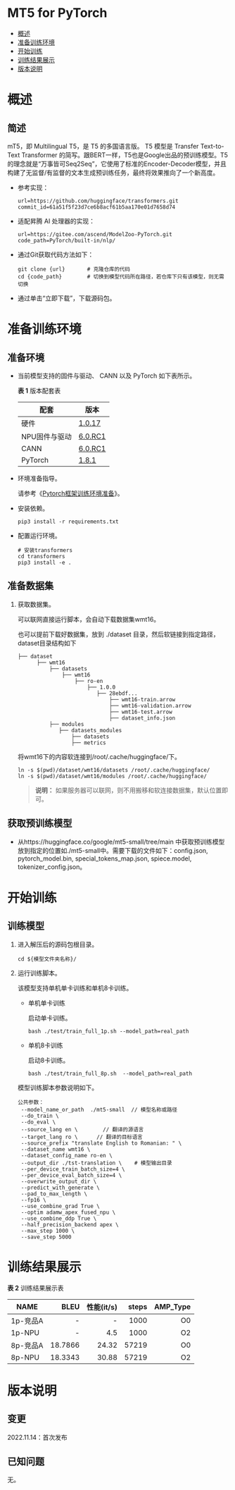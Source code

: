 # MT5 for PyTorch

-   [概述](概述.md)
-   [准备训练环境](准备训练环境.md)
-   [开始训练](开始训练.md)
-   [训练结果展示](训练结果展示.md)
-   [版本说明](版本说明.md)


# 概述

## 简述

mT5，即 Multilingual T5，是 T5 的多国语言版。 T5 模型是 Transfer Text-to-Text Transformer 的简写。跟BERT一样，T5也是Google出品的预训练模型。T5的理念就是“万事皆可Seq2Seq”，它使用了标准的Encoder-Decoder模型，并且构建了无监督/有监督的文本生成预训练任务，最终将效果推向了一个新高度。

- 参考实现：

  ```
  url=https://github.com/huggingface/transformers.git
  commit_id=61a51f5f23d7ce6b8acf61b5aa170e01d7658d74
  ```

- 适配昇腾 AI 处理器的实现：

  ```
  url=https://gitee.com/ascend/ModelZoo-PyTorch.git
  code_path=PyTorch/built-in/nlp/
  ```
  
- 通过Git获取代码方法如下：

  ```
  git clone {url}       # 克隆仓库的代码
  cd {code_path}        # 切换到模型代码所在路径，若仓库下只有该模型，则无需切换
  ```
  
- 通过单击“立即下载”，下载源码包。

# 准备训练环境

## 准备环境

- 当前模型支持的固件与驱动、 CANN 以及 PyTorch 如下表所示。

  **表 1**  版本配套表

  | 配套        | 版本                                                                            |
  |-------------------------------------------------------------------------------| ------------------------------------------------------------ |
  | 硬件 | [1.0.17](https://www.hiascend.com/hardware/firmware-drivers?tag=commercial)                                                                    |
  | NPU固件与驱动   | [6.0.RC1](https://www.hiascend.com/hardware/firmware-drivers?tag=commercial) |
  | CANN       | [6.0.RC1](https://www.hiascend.com/software/cann/commercial?version=6.0.RC1)  |
  | PyTorch    | [1.8.1](https://gitee.com/ascend/pytorch/tree/master/)                        |

- 环境准备指导。

  请参考《[Pytorch框架训练环境准备](https://www.hiascend.com/document/detail/zh/ModelZoo/pytorchframework/ptes)》。
  
- 安装依赖。

  ```
  pip3 install -r requirements.txt
  ```
- 配置运行环境。

  ```
  # 安装transformers
  cd transformers
  pip3 install -e .
  ```

## 准备数据集

1. 获取数据集。
   
   可以联网直接运行脚本，会自动下载数据集wmt16。

   也可以提前下载好数据集，放到 ./dataset 目录，然后软链接到指定路径，dataset目录结构如下

   ```
   ├── dataset
         ├── wmt16
             ├── datasets
                 ├── wmt16
                     ├── ro-en 
                         ├── 1.0.0
                            ├── 28ebdf...
                                ├── wmt16-train.arrow
                                ├── wmt16-validation.arrow
                                ├── wmt16-test.arrow
                                ├── dataset_info.json
             ├── modules
                ├── datasets_modules
                    ├── datasets
                    ├── metrics
   ```
   将wmt16下的内容软连接到/root/.cache/huggingface/下。
   ```
   ln -s $(pwd)/dataset/wmt16/datasets /root/.cache/huggingface/
   ln -s $(pwd)/dataset/wmt16/modules /root/.cache/huggingface/
   ```
   > **说明：** 
   >如果服务器可以联网，则不用搬移和软连接数据集，默认位置即可。

## 获取预训练模型

- 从https://huggingface.co/google/mt5-small/tree/main 中获取预训练模型放到指定的位置如./mt5-small中。需要下载的文件如下：config.json, pytorch_model.bin, special_tokens_map.json, spiece.model, tokenizer_config.json。

# 开始训练

## 训练模型

1. 进入解压后的源码包根目录。

   ```
   cd ${模型文件夹名称}/
   ```

2. 运行训练脚本。

   该模型支持单机单卡训练和单机8卡训练。

   - 单机单卡训练

     启动单卡训练。

     ```
     bash ./test/train_full_1p.sh --model_path=real_path
     ```

   - 单机8卡训练

     启动8卡训练。

     ```
     bash ./test/train_full_8p.sh  --model_path=real_path
     ```

   模型训练脚本参数说明如下。

   ```
   公共参数：
    --model_name_or_path  ./mt5-small  // 模型名称或路径
    --do_train \
    --do_eval \
    --source_lang en \        // 翻译的源语言
    --target_lang ro \      // 翻译的目标语言
    --source_prefix "translate English to Romanian: " \
    --dataset_name wmt16 \    
    --dataset_config_name ro-en \    
    --output_dir ./tst-translation \    # 模型输出目录
    --per_device_train_batch_size=4 \
    --per_device_eval_batch_size=4 \
    --overwrite_output_dir \
    --predict_with_generate \
    --pad_to_max_length \
    --fp16 \
    --use_combine_grad True \
    --optim adamw_apex_fused_npu \
    --use_combine_ddp True \
    --half_precision_backend apex \
    --max_step 1000 \
    --save_step 5000
   ```


# 训练结果展示

**表 2**  训练结果展示表

| NAME   |    BLEU | 性能(it/s) |  steps | AMP_Type |
|--------|--------:|---------:|-------:|---------:|
| 1p-竞品A |       - |        - |   1000 |       O0 |
| 1p-NPU |       - |      4.5 |   1000 |       O2 |
| 8p-竞品A | 18.7866 |    24.32 |  57219 |       O0 |
| 8p-NPU | 18.3343 |    30.88 |  57219 |       O2 |


# 版本说明

## 变更

2022.11.14：首次发布

## 已知问题

无。











